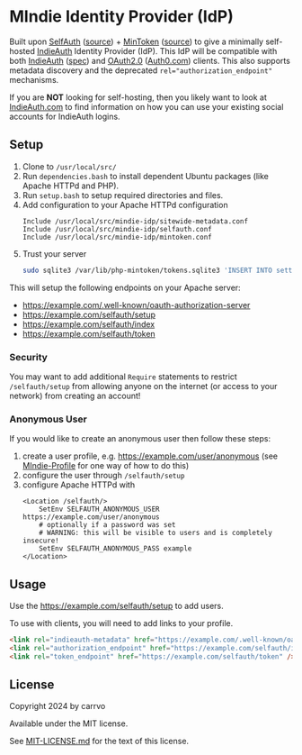 # MIndie Identity Provider (IdP)

Built upon [SelfAuth](selfauth/README.md) ([source](https://github.com/Inklings-io/selfauth)) + [MinToken](mintoken/README.md) ([source](https://github.com/Zegnat/php-mintoken.git)) to give a minimally self-hosted [IndieAuth](https://indieweb.org/IndieAuth) Identity Provider (IdP). This IdP will be compatible with both [IndieAuth](https://indieauth.net/) ([spec](https://indieauth.spec.indieweb.org/)) and [OAuth2.0](https://www.oauth.com/) ([Auth0.com](https://auth0.com/docs)) clients. This also supports metadata discovery and the deprecated `rel="authorization_endpoint"` mechanisms.

If you are **NOT** looking for self-hosting, then you likely want to look at [IndieAuth.com](https://indieauth.com/) to find information on how you can use your existing social accounts for IndieAuth logins.

## Setup

1. Clone to `/usr/local/src/`
1. Run `dependencies.bash` to install dependent Ubuntu packages (like Apache HTTPd and PHP).
1. Run `setup.bash` to setup required directories and files.
1. Add configuration to your Apache HTTPd configuration
    ```
    Include /usr/local/src/mindie-idp/sitewide-metadata.conf
    Include /usr/local/src/mindie-idp/selfauth.conf
    Include /usr/local/src/mindie-idp/mintoken.conf
    ```
1. Trust your server
    ```bash
    sudo sqlite3 /var/lib/php-mintoken/tokens.sqlite3 'INSERT INTO settings VALUES ("endpoint", "https://example.com/selfauth/index");'
    ```

This will setup the following endpoints on your Apache server:
- https://example.com/.well-known/oauth-authorization-server
- https://example.com/selfauth/setup
- https://example.com/selfauth/index
- https://example.com/selfauth/token

### Security

You may want to add additional `Require` statements to restrict `/selfauth/setup` from allowing anyone on the internet (or access to your network) from creating an account!

### Anonymous User

If you would like to create an anonymous user then follow these steps:
1. create a user profile, e.g. https://example.com/user/anonymous (see [MIndie-Profile](https://github.com/carrvo/mindie-profile) for one way of how to do this)
1. configure the user through `/selfauth/setup`
1. configure Apache HTTPd with
    ```
    <Location /selfauth/>
        SetEnv SELFAUTH_ANONYMOUS_USER https://example.com/user/anonymous
        # optionally if a password was set
        # WARNING: this will be visible to users and is completely insecure!
        SetEnv SELFAUTH_ANONYMOUS_PASS example
    </Location>
    ```

## Usage

Use the https://example.com/selfauth/setup to add users.

To use with clients, you will need to add links to your profile.
```html
<link rel="indieauth-metadata" href="https://example.com/.well-known/oauth-authorization-server" />
<link rel="authorization_endpoint" href="https://example.com/selfauth/index" />
<link rel="token_endpoint" href="https://example.com/selfauth/token" />
```

## License

Copyright 2024 by carrvo

Available under the MIT license.

See [MIT-LICENSE.md](MIT-LICENSE.md) for the text of this license.

